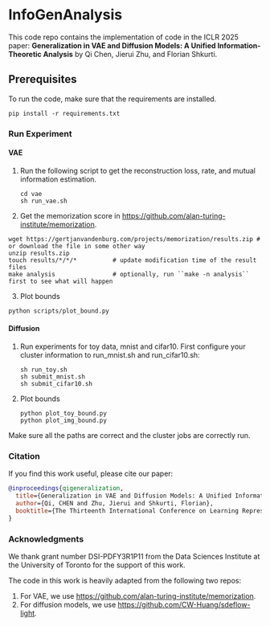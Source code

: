 # InfoGenAnalysis

This code repo contains the implementation of code in the ICLR 2025 paper:
**Generalization in VAE and Diffusion Models: A Unified Information-Theoretic Analysis** by Qi Chen, Jierui Zhu, and Florian Shkurti.


## Prerequisites

To run the code, make sure that the requirements are installed.

```
pip install -r requirements.txt
```

### Run Experiment

#### VAE
1. Run the following script to get the reconstruction loss, rate, and mutual information estimation.
   ```
   cd vae
   sh run_vae.sh
   ```
2. Get the memorization score in https://github.com/alan-turing-institute/memorization.
   
  ```
  wget https://gertjanvandenburg.com/projects/memorization/results.zip # or download the file in some other way
  unzip results.zip
  touch results/*/*/*          # update modification time of the result files
  make analysis                # optionally, run ``make -n analysis`` first to see what will happen
  ```
3. Plot bounds
  ```
  python scripts/plot_bound.py 
  ```

#### Diffusion
1. Run experiments for toy data, mnist and cifar10. First configure your cluster information to run_mnist.sh and run_cifar10.sh:
   ```
   sh run_toy.sh
   sh submit_mnist.sh
   sh submit_cifar10.sh
   ``` 
2. Plot bounds
   ```
   python plot_toy_bound.py
   python plot_img_bound.py
   ```
Make sure all the paths are correct and the cluster jobs are correctly run.

### Citation

If you find this work useful, please cite our paper:

```bibtex
@inproceedings{qigeneralization,
  title={Generalization in VAE and Diffusion Models: A Unified Information-Theoretic Analysis},
  author={Qi, CHEN and Zhu, Jierui and Shkurti, Florian},
  booktitle={The Thirteenth International Conference on Learning Representations}
}
```


### Acknowledgments

We thank grant number DSI-PDFY3R1P11 from the Data Sciences Institute at the University of
Toronto for the support of this work.

The code in this work is heavily adapted from the following two repos:
1. For VAE, we use https://github.com/alan-turing-institute/memorization. 
2. For diffusion models, we use https://github.com/CW-Huang/sdeflow-light. 

